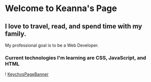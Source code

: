 # Welcome to Keanna's Page
## I love to travel, read, and spend time with my family.  
My professional goal is to be a Web Developer.
### Current technologies I'm learning are CSS, JavaScript, and HTML

! [KeychvsPageBanner](https://raw.githubusercontent.com/keychvs/keychvs.github.io/main/Keanna.jpg)
